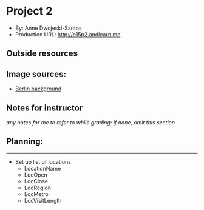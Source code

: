 
# Project 2
+ By: Anne Dwojeski-Santos
+ Production URL: <http://e15p2.andlearn.me>

## Outside resources
Image sources:
--------------
+ [Berlin background](https://unsplash.com/photos/i8IPxSMJWtA?utm_source=unsplash&utm_medium=referral&utm_content=creditShareLink)


## Notes for instructor
*any notes for me to refer to while grading; if none, omit this section*


## Planning:
-----------
+ Set up list of locations
    + LocationName
    + LocOpen
    + LocClose
    + LocRegion
    + LocMetro
    + LocVisitLength
